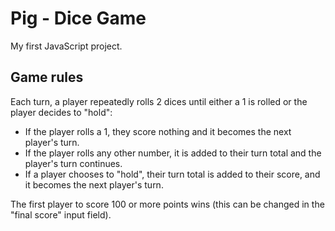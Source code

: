 # Pig - Dice Game
My first JavaScript project.
## Game rules
Each turn, a player repeatedly rolls 2 dices until either a 1 is rolled or the player decides to "hold":

- If the player rolls a 1, they score nothing and it becomes the next player's turn.
- If the player rolls any other number, it is added to their turn total and the player's turn continues.
- If a player chooses to "hold", their turn total is added to their score, and it becomes the next player's turn.

The first player to score 100 or more points wins (this can be changed in the "final score" input field).
